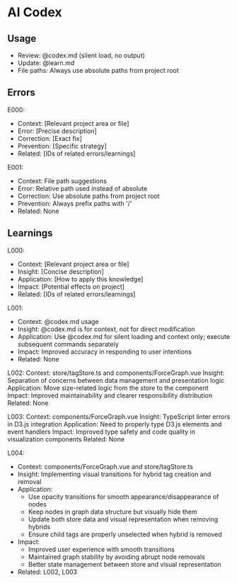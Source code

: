 # AI Codex

## Usage

- Review: @codex.md (silent load, no output)
- Update: @learn.md
- File paths: Always use absolute paths from project root

## Errors

E000:

- Context: [Relevant project area or file]
- Error: [Precise description]
- Correction: [Exact fix]
- Prevention: [Specific strategy]
- Related: [IDs of related errors/learnings]

E001:

- Context: File path suggestions
- Error: Relative path used instead of absolute
- Correction: Use absolute paths from project root
- Prevention: Always prefix paths with '/'
- Related: None


## Learnings


L000:

- Context: [Relevant project area or file]
- Insight: [Concise description]
- Application: [How to apply this knowledge]
- Impact: [Potential effects on project]
- Related: [IDs of related errors/learnings]

L001:

- Context: @codex.md usage
- Insight: @codex.md is for context, not for direct modification
- Application: Use @codex.md for silent loading and context only; execute subsequent commands separately
- Impact: Improved accuracy in responding to user intentions
- Related: None

L002:
Context: store/tagStore.ts and components/ForceGraph.vue
Insight: Separation of concerns between data management and presentation logic
Application: Move size-related logic from the store to the component
Impact: Improved maintainability and clearer responsibility distribution
Related: None


L003:
Context: components/ForceGraph.vue
Insight: TypeScript linter errors in D3.js integration
Application: Need to properly type D3.js elements and event handlers
Impact: Improved type safety and code quality in visualization components
Related: None


L004:
- Context: components/ForceGraph.vue and store/tagStore.ts
- Insight: Implementing visual transitions for hybrid tag creation and removal
- Application: 
  - Use opacity transitions for smooth appearance/disappearance of nodes
  - Keep nodes in graph data structure but visually hide them
  - Update both store data and visual representation when removing hybrids
  - Ensure child tags are properly unselected when hybrid is removed
- Impact: 
  - Improved user experience with smooth transitions
  - Maintained graph stability by avoiding abrupt node removals
  - Better state management between store and visual representation
- Related: L002, L003



